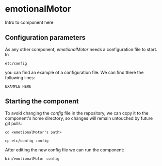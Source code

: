 # emotionalMotor
Intro to component here


## Configuration parameters
As any other component, *emotionalMotor* needs a configuration file to start. In
```
etc/config
```
you can find an example of a configuration file. We can find there the following lines:
```
EXAMPLE HERE
```

## Starting the component
To avoid changing the *config* file in the repository, we can copy it to the component's home directory, so changes will remain untouched by future git pulls:

```
cd <emotionalMotor's path> 
```
```
cp etc/config config
```

After editing the new config file we can run the component:

```
bin/emotionalMotor config
```
